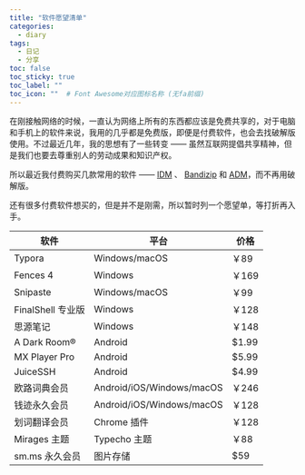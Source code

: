 ```yaml
---
title: "软件愿望清单"
categories:
  - diary
tags:
  - 日记
  - 分享
toc: false
toc_sticky: true
toc_label: ""
toc_icon: ""  # Font Awesome对应图标名称 (无fa前缀)	
---
```

在刚接触网络的时候，一直认为网络上所有的东西都应该是免费共享的，对于电脑和手机上的软件来说，我用的几乎都是免费版，即便是付费软件，也会去找破解版使用。不过最近几年，我的思想有了一些转变 —— 虽然互联网提倡共享精神，但是我们也要去尊重别人的劳动成果和知识产权。

所以最近我付费购买几款常用的软件 —— [IDM](https://www.internetdownloadmanager.com/) 、 [Bandizip](https://www.bandisoft.com/bandizip/) 和 [ADM](https://play.google.com/store/apps/details?id=com.dv.adm&hl=zh&gl=US)，而不再用破解版。

还有很多付费软件想买的，但是并不是刚需，所以暂时列一个愿望单，等打折再入手。

| 软件              | 平台                      | 价格  |
| ----------------- | ------------------------- | ----- |
| Typora            | Windows/macOS             | ￥89  |
| Fences 4          | Windows                   | ￥169 |
| Snipaste          | Windows/macOS             | ￥99  |
| FinalShell 专业版 | Windows                   | ￥128 |
| 思源笔记          | Windows                   | ￥148 |
| A Dark Room®      | Android                   | $1.99 |
| MX Player Pro     | Android                   | $5.99 |
| JuiceSSH          | Android                   | $4.99 |
| 欧路词典会员      | Android/iOS/Windows/macOS | ￥246 |
| 钱迹永久会员      | Android/iOS/Windows/macOS | ￥128 |
| 划词翻译会员      | Chrome 插件               | ￥128 |
| Mirages 主题      | Typecho 主题              | ￥88  |
| sm.ms 永久会员    | 图片存储                  | $59   |